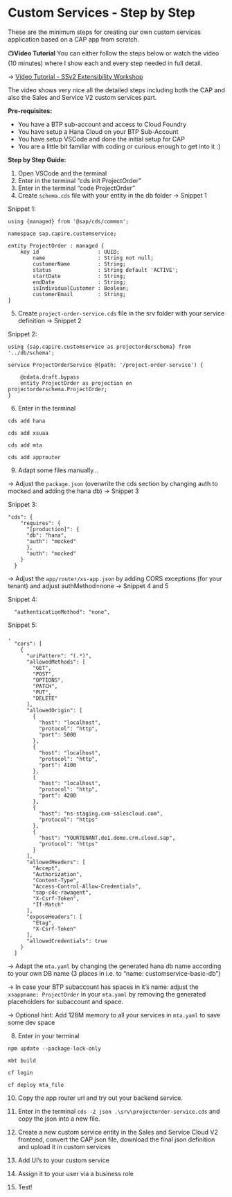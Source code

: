 # Custom Services - Step by Step

These are the minimum steps for creating our own custom services application based on a CAP app from scratch.

📺**Video Tutorial**
You can either follow the steps below or watch the video (10 minutes) where I show each and every step needed in full detail.

-> [Video Tutorial - SSv2 Extensibility Workshop](https://sapvideo.cfapps.eu10-004.hana.ondemand.com/?entry_id=1_5r2suzns)

The video shows very nice all the detailed steps including both the CAP and also the Sales and Service V2 custom services part.

**Pre-requisites:**

- You have a BTP sub-account and access to Cloud Foundry
- You have setup a Hana Cloud on your BTP Sub-Account
- You have setup VSCode and done the initial setup for CAP
- You are a little bit familiar with coding or curious enough to get into it :)

**Step by Step Guide:**

1.	Open VSCode and the terminal
2.	Enter in the terminal “cds init ProjectOrder”
3.	Enter in the terminal  “code ProjectOrder”
4.	Create ```schema.cds``` file with your entity in the db folder -> Snippet 1

Snippet 1:
```
using {managed} from '@sap/cds/common';

namespace sap.capire.customservice;

entity ProjectOrder : managed {
    key id                   : UUID;
        name                 : String not null;
        customerName         : String;
        status               : String default 'ACTIVE';
        startDate            : String;
        endDate              : String;
        isIndividualCustomer : Boolean;
        customerEmail        : String;
}
```

5.	Create ```project-order-service.cds``` file in the srv folder with your service definition -> Snippet 2

Snippet 2:
```
using {sap.capire.customservice as projectorderschema} from '../db/schema';

service ProjectOrderService @(path: '/project-order-service') {

    @odata.draft.bypass
    entity ProjectOrder as projection on projectorderschema.ProjectOrder;
}
```

6.	Enter in the terminal
   
```cds add hana```

```cds add xsuaa```

```cds add mta```

```cds add approuter```

9.	Adapt some files manually…

-> Adjust the ```package.json``` (overwrite the cds section by changing auth to mocked and adding the hana db) -> Snippet 3
 
Snippet 3:
```
"cds": {
    "requires": {
      "[production]": {
      "db": "hana",
      "auth": "mocked"
      },
      "auth": "mocked"
    }
  }
```

-> Adjust the ```app/router/xs-app.json``` by adding CORS exceptions (for your tenant) and adjust authMethod=none -> Snippet 4 and 5
 
Snippet 4:
```
  "authenticationMethod": "none",
```

Snippet 5:

```
,
  "cors": [
    {
      "uriPattern": "(.*)",
      "allowedMethods": [
        "GET",
        "POST",
        "OPTIONS",
        "PATCH",
        "PUT",
        "DELETE"
      ],
      "allowedOrigin": [
        {
          "host": "localhost",
          "protocol": "http",
          "port": 5000
        },
        {
          "host": "localhost",
          "protocol": "http",
          "port": 4100
        },
        {
          "host": "localhost",
          "protocol": "http",
          "port": 4200
        },
        {
          "host": "ns-staging.cxm-salescloud.com",
          "protocol": "https"
        },
        {
          "host": "YOURTENANT.de1.demo.crm.cloud.sap",
          "protocol": "https"
        }
      ],
      "allowedHeaders": [
        "Accept",
        "Authorization",
        "Content-Type",
        "Access-Control-Allow-Credentials",
        "sap-c4c-rawagent",
        "X-Csrf-Token",
        "If-Match"
      ],
      "exposeHeaders": [
        "Etag",
        "X-Csrf-Token"
      ],
      "allowedCredentials": true
    }
  ]
```

-> Adapt the ```mta.yaml``` by changing the generated hana db name according to your own DB name (3 places in i.e. to “name: customservice-basic-db”) 

-> In case your BTP subaccount has spaces in it’s name: adjust the ```xsappname: ProjectOrder``` in your ```mta.yaml``` by removing the generated placeholders for subaccount and space.

-> Optional hint: Add 128M memory to all your services in ```mta.yaml``` to save some dev space

8.	Enter in your terminal
   
```npm update --package-lock-only```

```mbt build```

```cf login```

```cf deploy mta_file```

10.	Copy the app router url and try out your backend service.
    
12.	Enter in the terminal ```cds -2 json .\srv\projectorder-service.cds``` and copy the json into a new file.

13.	Create a new custom service entity in the Sales and Service Cloud V2 frontend, convert the CAP json file, download the final json definition and upload it in custom services
    
14.	Add UI’s to your custom service
    
15.	Assign it to your user via a business role
    
16.	Test!
